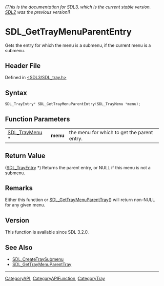 ###### (This is the documentation for SDL3, which is the current stable version. [SDL2](https://wiki.libsdl.org/SDL2/) was the previous version!)
# SDL_GetTrayMenuParentEntry

Gets the entry for which the menu is a submenu, if the current menu is a submenu.

## Header File

Defined in [<SDL3/SDL_tray.h>](https://github.com/libsdl-org/SDL/blob/main/include/SDL3/SDL_tray.h)

## Syntax

```c
SDL_TrayEntry* SDL_GetTrayMenuParentEntry(SDL_TrayMenu *menu);
```

## Function Parameters

|                                |          |                                             |
| ------------------------------ | -------- | ------------------------------------------- |
| [SDL_TrayMenu](SDL_TrayMenu) * | **menu** | the menu for which to get the parent entry. |

## Return Value

([SDL_TrayEntry](SDL_TrayEntry) *) Returns the parent entry, or NULL if
this menu is not a submenu.

## Remarks

Either this function or
[SDL_GetTrayMenuParentTray](SDL_GetTrayMenuParentTray)() will return
non-NULL for any given menu.

## Version

This function is available since SDL 3.2.0.

## See Also

- [SDL_CreateTraySubmenu](SDL_CreateTraySubmenu)
- [SDL_GetTrayMenuParentTray](SDL_GetTrayMenuParentTray)

----
[CategoryAPI](CategoryAPI), [CategoryAPIFunction](CategoryAPIFunction), [CategoryTray](CategoryTray)

